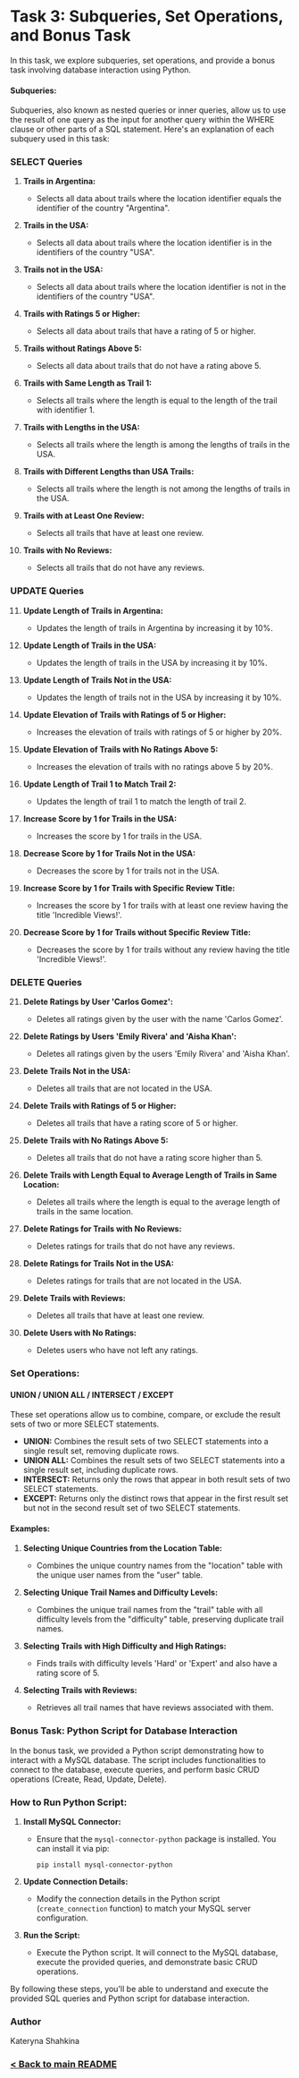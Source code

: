 # Task 3: Subqueries, Set Operations, and Bonus Task

In this task, we explore subqueries, set operations, and provide a bonus task involving database interaction using Python.

#### Subqueries:

Subqueries, also known as nested queries or inner queries, allow us to use the result of one query as the input for another query within the WHERE clause or other parts of a SQL statement. Here's an explanation of each subquery used in this task:

### SELECT Queries

1. **Trails in Argentina:**
   - Selects all data about trails where the location identifier equals the identifier of the country "Argentina".

2. **Trails in the USA:**
   - Selects all data about trails where the location identifier is in the identifiers of the country "USA".

3. **Trails not in the USA:**
   - Selects all data about trails where the location identifier is not in the identifiers of the country "USA".

4. **Trails with Ratings 5 or Higher:**
   - Selects all data about trails that have a rating of 5 or higher.

5. **Trails without Ratings Above 5:**
   - Selects all data about trails that do not have a rating above 5.

6. **Trails with Same Length as Trail 1:**
   - Selects all trails where the length is equal to the length of the trail with identifier 1.

7. **Trails with Lengths in the USA:**
   - Selects all trails where the length is among the lengths of trails in the USA.

8. **Trails with Different Lengths than USA Trails:**
   - Selects all trails where the length is not among the lengths of trails in the USA.

9. **Trails with at Least One Review:**
   - Selects all trails that have at least one review.

10. **Trails with No Reviews:**
    - Selects all trails that do not have any reviews.

### UPDATE Queries

11. **Update Length of Trails in Argentina:**
    - Updates the length of trails in Argentina by increasing it by 10%.

12. **Update Length of Trails in the USA:**
    - Updates the length of trails in the USA by increasing it by 10%.

13. **Update Length of Trails Not in the USA:**
    - Updates the length of trails not in the USA by increasing it by 10%.

14. **Update Elevation of Trails with Ratings of 5 or Higher:**
    - Increases the elevation of trails with ratings of 5 or higher by 20%.

15. **Update Elevation of Trails with No Ratings Above 5:**
    - Increases the elevation of trails with no ratings above 5 by 20%.

16. **Update Length of Trail 1 to Match Trail 2:**
    - Updates the length of trail 1 to match the length of trail 2.

17. **Increase Score by 1 for Trails in the USA:**
    - Increases the score by 1 for trails in the USA.

18. **Decrease Score by 1 for Trails Not in the USA:**
    - Decreases the score by 1 for trails not in the USA.

19. **Increase Score by 1 for Trails with Specific Review Title:**
    - Increases the score by 1 for trails with at least one review having the title 'Incredible Views!'.

20. **Decrease Score by 1 for Trails without Specific Review Title:**
    - Decreases the score by 1 for trails without any review having the title 'Incredible Views!'.

### DELETE Queries

21. **Delete Ratings by User 'Carlos Gomez':**
    - Deletes all ratings given by the user with the name 'Carlos Gomez'.

22. **Delete Ratings by Users 'Emily Rivera' and 'Aisha Khan':**
    - Deletes all ratings given by the users 'Emily Rivera' and 'Aisha Khan'.

23. **Delete Trails Not in the USA:**
    - Deletes all trails that are not located in the USA.

24. **Delete Trails with Ratings of 5 or Higher:**
    - Deletes all trails that have a rating score of 5 or higher.

25. **Delete Trails with No Ratings Above 5:**
    - Deletes all trails that do not have a rating score higher than 5.

26. **Delete Trails with Length Equal to Average Length of Trails in Same Location:**
    - Deletes all trails where the length is equal to the average length of trails in the same location.

27. **Delete Ratings for Trails with No Reviews:**
    - Deletes ratings for trails that do not have any reviews.

28. **Delete Ratings for Trails Not in the USA:**
    - Deletes ratings for trails that are not located in the USA.

29. **Delete Trails with Reviews:**
    - Deletes all trails that have at least one review.

30. **Delete Users with No Ratings:**
    - Deletes users who have not left any ratings.

### Set Operations:

#### UNION / UNION ALL / INTERSECT / EXCEPT

These set operations allow us to combine, compare, or exclude the result sets of two or more SELECT statements.

- **UNION:** Combines the result sets of two SELECT statements into a single result set, removing duplicate rows.
- **UNION ALL:** Combines the result sets of two SELECT statements into a single result set, including duplicate rows.
- **INTERSECT:** Returns only the rows that appear in both result sets of two SELECT statements.
- **EXCEPT:** Returns only the distinct rows that appear in the first result set but not in the second result set of two SELECT statements.

#### Examples:

1. **Selecting Unique Countries from the Location Table:**
   - Combines the unique country names from the "location" table with the unique user names from the "user" table.

2. **Selecting Unique Trail Names and Difficulty Levels:**
   - Combines the unique trail names from the "trail" table with all difficulty levels from the "difficulty" table, preserving duplicate trail names.

3. **Selecting Trails with High Difficulty and High Ratings:**
   - Finds trails with difficulty levels 'Hard' or 'Expert' and also have a rating score of 5.

4. **Selecting Trails with Reviews:**
   - Retrieves all trail names that have reviews associated with them.

### Bonus Task: Python Script for Database Interaction

In the bonus task, we provided a Python script demonstrating how to interact with a MySQL database. The script includes functionalities to connect to the database, execute queries, and perform basic CRUD operations (Create, Read, Update, Delete).

### How to Run Python Script:

1. **Install MySQL Connector:**
   - Ensure that the `mysql-connector-python` package is installed. You can install it via pip:

     ```
     pip install mysql-connector-python
     ```

2. **Update Connection Details:**
   - Modify the connection details in the Python script (`create_connection` function) to match your MySQL server configuration.

3. **Run the Script:**
   - Execute the Python script. It will connect to the MySQL database, execute the provided queries, and demonstrate basic CRUD operations.

By following these steps, you'll be able to understand and execute the provided SQL queries and Python script for database interaction.

### Author
Kateryna Shahkina
### [< Back to main README](https://github.com/kshashkina/databaseFundamentals/blob/main/README.md) 
